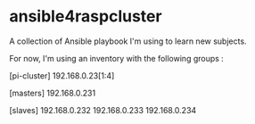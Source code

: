 # ansible4raspcluster
A collection of Ansible playbook I'm using to learn new subjects.

For now, I'm using an inventory with the following groups :

[pi-cluster]
192.168.0.23[1:4]

[masters]
192.168.0.231

[slaves]
192.168.0.232
192.168.0.233
192.168.0.234
